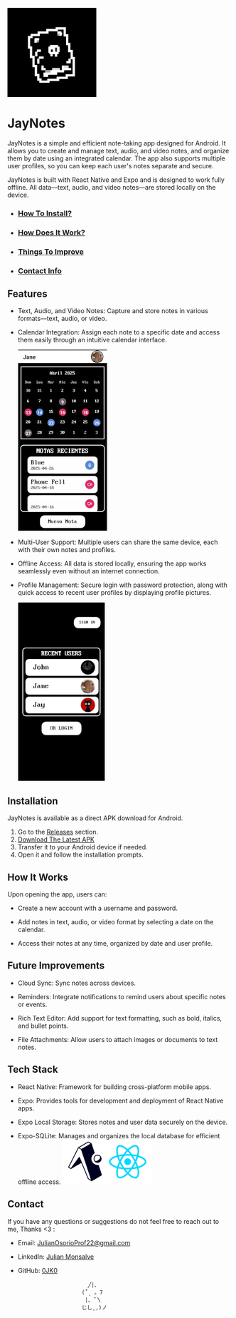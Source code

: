 ![JayNotes Icon](demoImages/icon.png )
# JayNotes 

JayNotes is a simple and efficient note-taking app designed for Android. It allows you to create and manage text, audio, and video notes, and organize them by date using an integrated calendar. The app also supports multiple user profiles, so you can keep each user's notes separate and secure.

JayNotes is built with React Native and Expo and is designed to work fully offline. All data—text, audio, and video notes—are stored locally on the device.

- ### [How To Install?](#Installation)
- ### [How Does It Work?](#How-It-Works)
- ### [Things To Improve](#Future-Improvements)
- ### [Contact Info](#Contact)

## Features

- Text, Audio, and Video Notes: Capture and store notes in various formats—text, audio, or video.

- Calendar Integration: Assign each note to a specific date and access them easily through an intuitive calendar interface.

  ![HomeScreen](demoImages/HomeScreen.jpeg)

- Multi-User Support: Multiple users can share the same device, each with their own notes and profiles.

- Offline Access: All data is stored locally, ensuring the app works seamlessly even without an internet connection.

- Profile Management: Secure login with password protection, along with quick access to recent user profiles by displaying profile pictures.

  ![QuickLogin](demoImages/QuickLogin.jpeg)

## Installation

JayNotes is available as a direct APK download for Android.

1. Go to the [Releases](#https://github.com/0JK0/JayNotes/releases) section.
2. [Download The Latest APK](https://github.com/0JK0/JayNotes/releases)
3. Transfer it to your Android device if needed.
4. Open it and follow the installation prompts.

## How It Works

Upon opening the app, users can:

 - Create a new account with a username and password.

 - Add notes in text, audio, or video format by selecting a date on the calendar.

 - Access their notes at any time, organized by date and user profile.

## Future Improvements

 - Cloud Sync: Sync notes across devices.

 - Reminders: Integrate notifications to remind users about specific notes or events.

 - Rich Text Editor: Add support for text formatting, such as bold, italics, and bullet points.

 - File Attachments: Allow users to attach images or documents to text notes.

## Tech Stack

- React Native: Framework for building cross-platform mobile apps.

- Expo: Provides tools for development and deployment of React Native apps.

- Expo Local Storage: Stores notes and user data securely on the device.

- Expo-SQLite: Manages and organizes the local database for efficient offline access.
  ![QuickLogin](demoImages/TechStack.png)


## Contact
If you have any questions or suggestions do not feel free to reach out to me, Thanks <3 :
- Email: JulianOsorioProf22@gmail.com
- LinkedIn: [Julian Monsalve](https://www.linkedin.com/in/julian-monsalve-69420-osorio/)
- GitHub: [0JK0](https://github.com/0JK0)



                            ╱|、
                          (˚ˎ 。7  
                           |、˜〵          
                          じしˍ,)ノ

